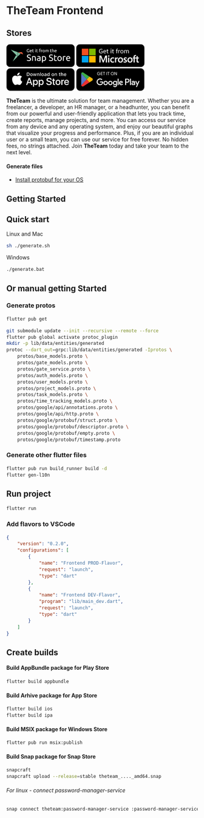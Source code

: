 # TheTeam Frontend

## Stores

[![Snap Store](docs/snap_store.png)](https://snapcraft.io/theteam)
[![Microsoft Store](docs/microsoft_store.png)](https://www.microsoft.com/store/apps/9PHQZF2D9ZSW)
[![App Store](docs/app_store.png)](https://itunes.apple.com/app/id1639115836)
[![Google Play](docs/google_play.png)](https://play.google.com/store/apps/details?id=run.theteam.app)

**TheTeam** is the ultimate solution for team management. Whether you are a freelancer, a developer, an HR manager, or a headhunter, you can benefit from our powerful and user-friendly application that lets you track time, create reports, manage projects, and more. You can access our service from any device and any operating system, and enjoy our beautiful graphs that visualize your progress and performance. Plus, if you are an individual user or a small team, you can use our service for free forever. No hidden fees, no strings attached. Join **TheTeam** today and take your team to the next level.

#### Generate files

* [Install protobuf for your OS](https://github.com/protocolbuffers/protobuf/releases)

## Getting Started

## Quick start

Linux and Mac

```bash
sh ./generate.sh
```

Windows

```bash
./generate.bat
```

## Or manual getting Started

### Generate protos

```bash
flutter pub get
```

```bash
git submodule update --init --recursive --remote --force 
flutter pub global activate protoc_plugin
mkdir -p lib/data/entities/generated
protoc --dart_out=grpc:lib/data/entities/generated -Iprotos \
    protos/base_models.proto \
    protos/gate_models.proto \
    protos/gate_service.proto \
    protos/auth_models.proto \
    protos/user_models.proto \
    protos/project_models.proto \
    protos/task_models.proto \
    protos/time_tracking_models.proto \
    protos/google/api/annotations.proto \
    protos/google/api/http.proto \
    protos/google/protobuf/struct.proto \
    protos/google/protobuf/descriptor.proto \
    protos/google/protobuf/empty.proto \
    protos/google/protobuf/timestamp.proto
```

### Generate other flutter files

```bash
flutter pub run build_runner build -d
flutter gen-l10n
```

## Run project

```bash
flutter run
```

### Add flavors to VSCode

```json
{
    "version": "0.2.0",
    "configurations": [
        {
            "name": "Frontend PROD-Flavor",
            "request": "launch",
            "type": "dart"
        },
        {
            "name": "Frontend DEV-Flavor",
            "program": "lib/main_dev.dart",
            "request": "launch",
            "type": "dart"
        }
    ]
}
```

## Create builds

#### Build AppBundle package for Play Store

```bash
flutter build appbundle
```

#### Build Arhive package for App Store

```bash
flutter build ios
flutter build ipa
```

#### Build MSIX package for Windows Store

```bash
flutter pub run msix:publish
```

#### Build Snap package for Snap Store

```bash
snapcraft
snapcraft upload --release=stable theteam_...._amd64.snap
```

###### For linux - connect password-manager-service

```bash
snap connect theteam:password-manager-service :password-manager-service
```
